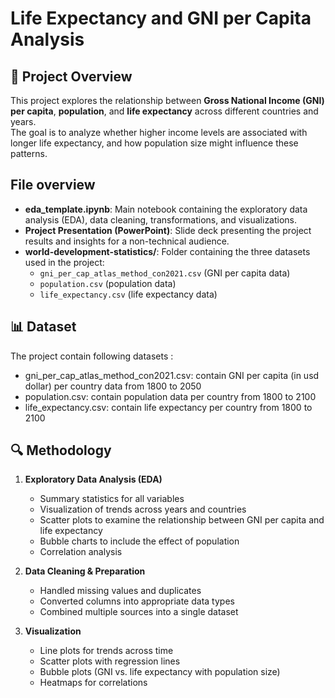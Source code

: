 # Life Expectancy and GNI per Capita Analysis

## 📌 Project Overview
This project explores the relationship between **Gross National Income (GNI) per capita**, **population**, and **life expectancy** across different countries and years.  
The goal is to analyze whether higher income levels are associated with longer life expectancy, and how population size might influence these patterns.
## File overview
- **eda_template.ipynb**: Main notebook containing the exploratory data analysis (EDA), data cleaning, transformations, and visualizations.  
- **Project Presentation (PowerPoint)**: Slide deck presenting the project results and insights for a non-technical audience.  
- **world-development-statistics/**: Folder containing the three datasets used in the project:
  - `gni_per_cap_atlas_method_con2021.csv` (GNI per capita data)  
  - `population.csv` (population data)  
  - `life_expectancy.csv` (life expectancy data) 
## 📊 Dataset
The project contain following datasets :
- gni_per_cap_atlas_method_con2021.csv: contain GNI per capita (in usd dollar) per country data from 1800 to 2050 
- population.csv: contain population data per country from 1800 to 2100
- life_expectancy.csv: contain life expectancy per country from 1800 to 2100

## 🔍 Methodology
1. **Exploratory Data Analysis (EDA)**
   - Summary statistics for all variables  
   - Visualization of trends across years and countries  
   - Scatter plots to examine the relationship between GNI per capita and life expectancy  
   - Bubble charts to include the effect of population  
   - Correlation analysis  
2. **Data Cleaning & Preparation**
   - Handled missing values and duplicates  
   - Converted columns into appropriate data types  
   - Combined multiple sources into a single dataset  

3. **Visualization**
   - Line plots for trends across time  
   - Scatter plots with regression lines  
   - Bubble plots (GNI vs. life expectancy with population size)  
   - Heatmaps for correlations  
